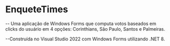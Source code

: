 # EnqueteTimes
-- Uma aplicação de Windows Forms que computa votos baseados em clicks do usuário em 4 opções: Corinthians, São Paulo, Santos e Palmeiras.

--Construída no Visual Studio 2022 com Windows Forms utilizando .NET 8.
